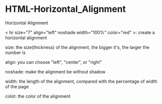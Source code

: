 # HTML-Horizontal_Alignment
Horizontal Alignment

< hr size="7" align="left" noshade width="100%" color="red" >: create a horizontal alignment

size: the size(thickness) of the alignment, the bigger it's, the larger the number is

align: you can choose "left", "center", or "right"

noshade: make the alignment be without shadow

width: the length of the alignment, compared with the percentage of width of the page

colot: the color of the alignment
